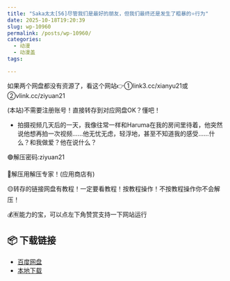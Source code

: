 ```yaml
---
title: "Saka太太[56]尽管我们是最好的朋友，但我们最终还是发生了粗暴的⭐行为"
date: 2025-10-18T19:20:39
slug: wp-10960
permalink: /posts/wp-10960/
categories:
  - 动漫
  - 动漫盖
tags:

---
```


如果两个网盘都没有资源了，看这个网站👉①link3.cc/xianyu21或②vlink.cc/ziyuan21

(本站)不需要注册账号！直接转存到对应网盘OK？懂吧！

*   拍摄视频几天后的一天，我像往常一样和Haruma在我的房间里待着，他突然说他想再拍一次视频……他无忧无虑，轻浮地，甚至不知道我的感受……什么？和我做爱？他在说什么？

🟢解压密码:ziyuan21

🔵解压用解压专家！(应用商店有)

🟡转存的链接网盘有教程！一定要看教程！按教程操作！不按教程操作你不会解压！

💰🈶能力的宝，可以点左下角赞赏支持一下网站运行

## 📦 下载链接
- [百度网盘](https://blziyuan21.com/pay-download/10960?key=e7e8c5adf3&down_id=0)
- [本地下载](https://blziyuan21.com/pay-download/10960?key=e7e8c5adf3&down_id=1)

